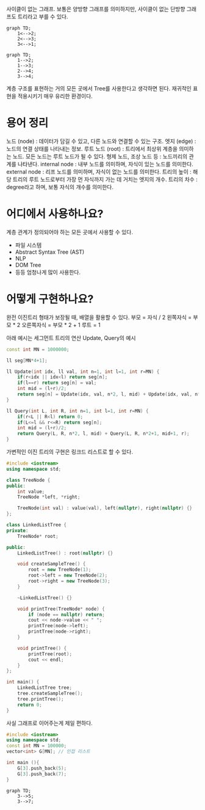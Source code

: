 
사이클이 없는 그래프.
보통은 양방향 그래프를 의미하지만, 사이클이 없는 단방향 그래프도 트리라고 부를 수 있다.

```mermaid
graph TD;
	1<-->2;
	2<-->3;
	3<-->1;
```

```mermaid
graph TD;
	1-->2;
	1-->3;
	2-->4;
	3-->4;
```


계층 구조를 표현하는 거의 모든 곳에서 Tree를 사용한다고 생각하면 된다. 재귀적인 표현을 적용시키기 매우 유리한 환경이다.

# 용어 정리

노드 (node) : 데이터가 담길 수 있고, 다른 노드와 연결할 수 있는 구조.
엣지 (edge) : 노드의 연결 상태를 나타내는 정보.
루트 노드 (root) : 트리에서 최상위 계층을 의미하는 노드. 모든 노드는 루트 노드가 될 수 있다.
형제 노드, 조상 노드 등 : 노드끼리의 관계를 나타낸다.
internal node : 내부 노드를 의미하며, 자식이 있는 노드를 의미한다.
external node : 리프 노드를 의미하며, 자식이 없는 노드를 의미한다.
트리의 높이 : 해당 트리의 루트 노드로부터 가장 먼 자식까지 가는 데 거치는 엣지의 개수.
트리의 차수 : degree라고 하며, 보통 자식의 개수를 의미한다.

# 어디에서 사용하나요?

계층 관계가 정의되어야 하는 모든 곳에서 사용할 수 있다.

* 파일 시스템
* Abstract Syntax Tree (AST)
* NLP
* DOM Tree
* 등등 엄청나게 많이 사용한다.

# 어떻게 구현하나요?

완전 이진트리 형태가 보장될 때, 배열을 활용할 수 있다.
부모 = 자식 / 2
왼쪽자식 = 부모 * 2
오른쪽자식 = 부모 * 2 + 1
루트 = 1

아래 예시는 세그먼트 트리의 연산 Update, Query의 예시

```c++
const int MN = 1000000;

ll seg[MN*4+1];

ll Update(int idx, ll val, int n=1, int l=1, int r=MN) {
    if(r<idx || idx<l) return seg[n];
    if(l==r) return seg[n] = val;
    int mid = (l+r)/2;
    return seg[n] = Update(idx, val, n*2, l, mid) + Update(idx, val, n*2+1, mid+1, r);
}

ll Query(int L, int R, int n=1, int l=1, int r=MN) {
    if(r<L || R<l) return 0;
    if(L<=l && r<=R) return seg[n];
    int mid = (l+r)/2;
    return Query(L, R, n*2, l, mid) + Query(L, R, n*2+1, mid+1, r);
}
```

가변적인 이진 트리의 구현은 링크드 리스트로 할 수 있다.

```c++
#include <iostream>
using namespace std;

class TreeNode {
public:
    int value;
    TreeNode *left, *right;

    TreeNode(int val) : value(val), left(nullptr), right(nullptr) {}
};

class LinkedListTree {
private:
    TreeNode* root;

public:
    LinkedListTree() : root(nullptr) {}

    void createSampleTree() {
        root = new TreeNode(1);
        root->left = new TreeNode(2);
        root->right = new TreeNode(3);
    }

    ~LinkedListTree() {}

    void printTree(TreeNode* node) {
        if (node == nullptr) return;
        cout << node->value << " ";
        printTree(node->left);
        printTree(node->right);
    }

    void printTree() {
        printTree(root);
        cout << endl;
    }
};

int main() {
    LinkedListTree tree;
    tree.createSampleTree();
    tree.printTree();
    return 0;
}

```

사실 그래프로 이어주는게 제일 편하다.

```c++
#include <iostream>
using namespace std;
const int MN = 100000;
vector<int> G[MN]; // 인접 리스트

int main (){
	G[3].push_back(5);
	G[3].push_back(7);
}
```

```mermaid
graph TD;
	3-->5;
	3-->7;
```

